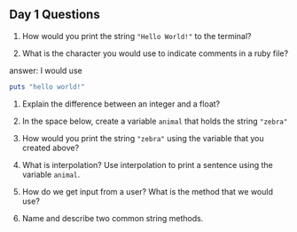 ## Day 1 Questions

1. How would you print the string `"Hello World!"` to the terminal?

1. What is the character you would use to indicate comments in a ruby file?

answer: I would use

```ruby
puts "hello world!"
```

1. Explain the difference between an integer and a float?

1. In the space below, create a variable `animal` that holds the string `"zebra"`

1. How would you print the string `"zebra"` using the variable that you created above?

1. What is interpolation? Use interpolation to print a sentence using the variable `animal`.

1. How do we get input from a user? What is the method that we would use?

1. Name and describe two common string methods.
